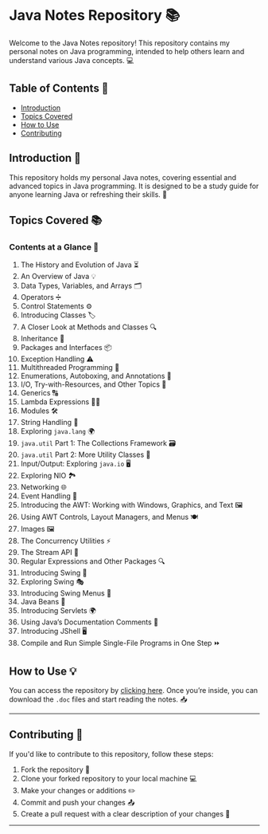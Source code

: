 # Java Notes Repository 📚

Welcome to the Java Notes repository! This repository contains my personal notes on Java programming, intended to help others learn and understand various Java concepts. 💻

## Table of Contents 📝
- [Introduction](#introduction-📖)
- [Topics Covered](#topics-covered)
- [How to Use](#how-to-use)
- [Contributing](#contributing-🤝)


## Introduction 📖
This repository holds my personal Java notes, covering essential and advanced topics in Java programming. It is designed to be a study guide for anyone learning Java or refreshing their skills. 🌱

## Topics Covered 📚

### Contents at a Glance 👀

1. The History and Evolution of Java ⏳
2. An Overview of Java 💡
3. Data Types, Variables, and Arrays 🗂️
4. Operators ➗
5. Control Statements ⚙️
6. Introducing Classes 🏷️
7. A Closer Look at Methods and Classes 🔍
8. Inheritance 🔁
9. Packages and Interfaces 📦
10. Exception Handling ⚠️
11. Multithreaded Programming 🧵
12. Enumerations, Autoboxing, and Annotations 🔢
13. I/O, Try-with-Resources, and Other Topics 📝
14. Generics 🔠
15. Lambda Expressions 🧑‍💻
16. Modules 🛠️
17. String Handling 🔗
18. Exploring `java.lang` 🌍
19. `java.util` Part 1: The Collections Framework 🗃️
20. `java.util` Part 2: More Utility Classes 🔧
21. Input/Output: Exploring `java.io` 🖥️
22. Exploring NIO 🏞️
23. Networking 🌐
24. Event Handling 🎉
25. Introducing the AWT: Working with Windows, Graphics, and Text 🖼️
26. Using AWT Controls, Layout Managers, and Menus 🍽️
27. Images 🖼️
28. The Concurrency Utilities ⚡
29. The Stream API 🌊
30. Regular Expressions and Other Packages 🔍
31. Introducing Swing 🎨
32. Exploring Swing 🎭
33. Introducing Swing Menus 🍔
34. Java Beans 🍳
35. Introducing Servlets 🌍
36. Using Java’s Documentation Comments 📝
37. Introducing JShell 🖥️
38. Compile and Run Simple Single-File Programs in One Step ⏩

## How to Use 💡

You can access the repository by [clicking here](https://github.com/saitejar110507/java-notes). Once you’re inside, you can download the `.doc` files and start reading the notes. 📥

---

## Contributing 🤝

If you'd like to contribute to this repository, follow these steps:

1. Fork the repository 🍴
2. Clone your forked repository to your local machine 💻
3. Make your changes or additions ✏️
4. Commit and push your changes 📤
5. Create a pull request with a clear description of your changes 📑

---
